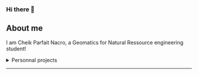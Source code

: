 ### Hi there 👋

## About me
I am Cheik Parfait Nacro, a Geomatics for Natural Ressource engineering student!
<details>
<summary>Personnal projects</summary>

| Projects | Technologies used |
|:-------:|-------|
| [Utilisation de l'IA pour modéliser et estimer la productivité en fruits de l'arganier sur la base d'images de très haute résolution d'arbres en fructification](https://github.com/Cheik-Parfait2000/ArganYieldEstimation.git)| Deep Learning, Segmentation d'images, YOLOv8, U-NET, PyTorch |
|[A webGIS application for RIF-forests wildfire data analysis]([https://github.com/cheik2000/ProjetApplicationSIGWEB.git](https://github.com/Cheik-Parfait2000/ProjetApplicationSIGWEB.git))|GeoDjango, HTML, CSS, Leaflet, plotly, PostGIS|

</details>

---

<!-- TO DO: add more details about me later -->
